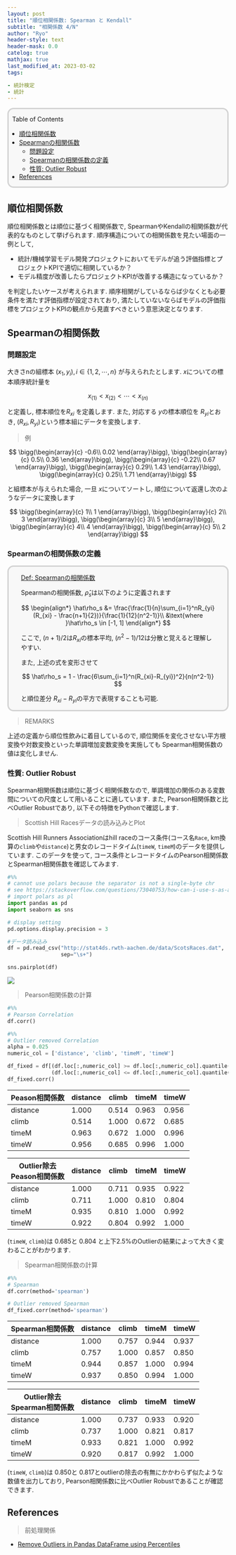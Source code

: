 ```yaml
---
layout: post
title: "順位相関係数: Spearman と Kendall"
subtitle: "相関係数 4/N"
author: "Ryo"
header-style: text
header-mask: 0.0
catelog: true
mathjax: true
last_modified_at: 2023-03-02
tags:

- 統計検定
- 統計
---
```


<div style='border-radius: 1em; border-style:solid; border-color:#D3D3D3; background-color:#F8F8F8'>
<p class="h4">&nbsp;&nbsp;Table of Contents</p>
<!-- START doctoc generated TOC please keep comment here to allow auto update -->
<!-- DON'T EDIT THIS SECTION, INSTEAD RE-RUN doctoc TO UPDATE -->

- [順位相関係数](#%E9%A0%86%E4%BD%8D%E7%9B%B8%E9%96%A2%E4%BF%82%E6%95%B0)
- [Spearmanの相関係数](#spearman%E3%81%AE%E7%9B%B8%E9%96%A2%E4%BF%82%E6%95%B0)
  - [問題設定](#%E5%95%8F%E9%A1%8C%E8%A8%AD%E5%AE%9A)
  - [Spearmanの相関係数の定義](#spearman%E3%81%AE%E7%9B%B8%E9%96%A2%E4%BF%82%E6%95%B0%E3%81%AE%E5%AE%9A%E7%BE%A9)
  - [性質: Outlier Robust](#%E6%80%A7%E8%B3%AA-outlier-robust)
- [References](#references)

<!-- END doctoc generated TOC please keep comment here to allow auto update -->

</div>


## 順位相関係数

順位相関係数とは順位に基づく相関係数で, SpearmanやKendallの相関係数が代表的なものとして挙げられます.
順序構造についての相関係数を見たい場面の一例として, 

- 統計/機械学習モデル開発プロジェクトにおいてモデルが追う評価指標とプロジェクトKPIで適切に相関しているか？
- モデル精度が改善したらプロジェクトKPIが改善する構造になっているか？

を判定したいケースが考えられます. 順序相関がしているならば少なくとも必要条件を満たす評価指標が設定されており, 
満たしていないならばモデルの評価指標をプロジェクトKPIの観点から見直すべきという意思決定となります.

## Spearmanの相関係数
### 問題設定

大きさnの組標本 $(x_1, y_i), i\in\{1, 2, \cdots, n\}$ が与えられたとします.
$x$についての標本順序統計量を

$$
x_{(1)} < x_{(2)} < \cdots < x_{(n)}
$$

と定義し, 標本順位を$R_{xi}$ を定義します. また, 対応する $y$の標本順位を $R_{yi}$とおき, $(R_{xi}, R_{yi})$という標本組にデータを変換します.


> 例

$$
\bigg(\begin{array}{c}
-0.6\\
0.02
\end{array}\bigg), 
\bigg(\begin{array}{c}
0.5\\
0.36
\end{array}\bigg), 
\bigg(\begin{array}{c}
-0.22\\
0.67
\end{array}\bigg), 
\bigg(\begin{array}{c}
0.29\\
1.43
\end{array}\bigg), 
\bigg(\begin{array}{c}
0.25\\
1.71
\end{array}\bigg)
$$

と組標本が与えられた場合, 一旦 $x$についてソートし, 順位について返還し次のようなデータに変換します

$$
\bigg(\begin{array}{c}
1\\
1
\end{array}\bigg), 
\bigg(\begin{array}{c}
2\\
3
\end{array}\bigg), 
\bigg(\begin{array}{c}
3\\
5
\end{array}\bigg), 
\bigg(\begin{array}{c}
4\\
4
\end{array}\bigg), 
\bigg(\begin{array}{c}
5\\
2
\end{array}\bigg)
$$

### Spearmanの相関係数の定義

<div style='padding-left: 2em; padding-right: 2em; border-radius: 1em; border-style:solid; border-color:#D3D3D3; background-color:#F8F8F8'>
<p class="h4"><ins>Def: Spearmanの相関係数</ins></p>

Spearmanの相関係数, $\hat\rho_s$は以下のように定義されます

$$
\begin{align*}
\hat\rho_s &= \frac{\frac{1}{n}\sum_{i=1}^nR_{yi}(R_{xi} - \frac{n+1}{2})}{\frac{1}{12}(n^2-1)}\\
&\text{where }\hat\rho_s \in [-1, 1]
\end{align*}
$$


ここで, $(n+1)/2$は$R_{xi}$の標本平均, $(n^2-1)/12$は分散と覚えると理解しやすい.

また, 上述の式を変形させて

$$
\hat\rho_s = 1 - \frac{6\sum_{i=1}^n(R_{xi}-R_{yi})^2}{n(n^2-1)}
$$

と順位差分 $R_{xi}-R_{yi}$の平方で表現することも可能.
</div>

> REMARKS

上述の定義から順位性飲みに着目しているので, 順位関係を変化させない平方根変換や対数変換といった単調増加変数変換を実施しても
Spearman相関係数の値は変化しません.

### 性質: Outlier Robust

Spearman相関係数は順位に基づく相関係数なので, 単調増加の関係のある変数間についての尺度として用いることに適しています. また, Pearson相関係数と比べOutlier Robustであり, 以下その特徴をPythonで確認します.

> Scottish Hill Racesデータの読み込みとPlot

Scottish Hill Runners Associationはhill raceのコース条件(コース名`Race`, km換算の`climb`や`distance`)と男女のレコードタイム(`timeW`, `timeM`)のデータを提供しています. このデータを使って, コース条件とレコードタイムのPearson相関係数とSpearman相関係数を確認してみます.


```python
#%%
# cannot use polars because the separator is not a single-byte chr
# see https://stackoverflow.com/questions/73040753/how-can-i-use-s-as-a-seperator-in-polars
# import polars as pl
import pandas as pd
import seaborn as sns

# display setting
pd.options.display.precision = 3

#データ読み込み
df = pd.read_csv("http://stat4ds.rwth-aachen.de/data/ScotsRaces.dat",
                 sep="\s+")

sns.pairplot(df)
```
<img src="https://github.com/ryonakimageserver/omorikaizuka/blob/master/%E3%83%96%E3%83%AD%E3%82%B0%E7%94%A8/20211003_scottish_hill_race.png?raw=true">

> Pearson相関係数の計算

```python
#%%
# Pearson Correlation
df.corr()

#%%
# Outlier removed Correlation
alpha = 0.025
numeric_col = ['distance', 'climb', 'timeM', 'timeW']

df_fixed = df[(df.loc[:,numeric_col] >= df.loc[:,numeric_col].quantile(alpha)) &
              (df.loc[:,numeric_col] <= df.loc[:,numeric_col].quantile(1 - alpha))]
df_fixed.corr()
```



|Peason相関係数|distance|climb|timeM|timeW|
|---|---|---|---|---|
|distance|1.000|0.514|0.963|0.956|
|climb|0.514|1.000|0.672|0.685|
|timeM|0.963|0.672|1.000|0.996|
|timeW|0.956|0.685|0.996|1.000|

|Outlier除去<br>Peason相関係数|distance|climb|timeM|timeW|
|---|---|---|---|---|
|distance|1.000|0.711|0.935|0.922|
|climb|0.711|1.000|0.810|0.804|
|timeM|0.935|0.810|1.000|0.992|
|timeW|0.922|0.804|0.992|1.000|

(`timeW`, `climb`)は $0.685$と $0.804$ と上下2.5%のOutlierの結果によって大きく変わることがわかります.


> Spearman相関係数の計算


```python
#%%
# Spearman
df.corr(method='spearman')

# Outlier removed Spearman
df_fixed.corr(method='spearman')
```


|Spearman相関係数|distance|climb|timeM|timeW|
|---|---|---|---|---|
|distance|1.000|0.757|0.944|0.937|
|climb|0.757|1.000|0.857|0.850|
|timeM|0.944|0.857|1.000|0.994|
|timeW|0.937|0.850|0.994|1.000|

|Outlier除去<br>Spearman相関係数|distance|climb|timeM|timeW|
|---|---|---|---|---|
|distance|1.000|0.737|0.933|0.920|
|climb|0.737|1.000|0.821|0.817|
|timeM|0.933|0.821|1.000|0.992|
|timeW|0.920|0.817|0.992|1.000|

(`timeW`, `climb`)は $0.850$と $0.817$とoutlierの除去の有無にかかわらず似たような数値を出力しており, Pearson相関係数に比べOutlier Robustであることが確認できます.


## References

> 前処理関係

- [Remove Outliers in Pandas DataFrame using Percentiles](https://stackoverflow.com/questions/35827863/remove-outliers-in-pandas-dataframe-using-percentiles)